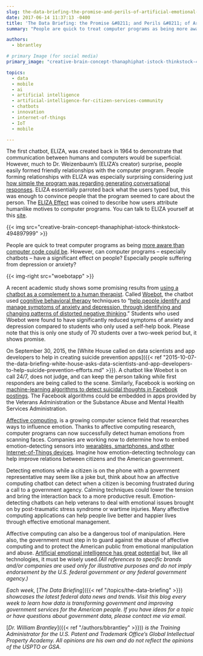 ```yaml
---
slug: the-data-briefing-the-promise-and-perils-of-artificial-emotional-intelligence
date: 2017-06-14 11:37:13 -0400
title: 'The Data Briefing: the Promise &#8211; and Perils &#8211; of Artificial Emotional Intelligence'
summary: "People are quick to treat computer programs as being more aware than computer code could be. However, can computer programs – especially chatbots – have a significant effect on people? Especially people suffering from depression or anxiety? A recent academic study shows some promising results from using a chatbot as a complement to a human therapist."

authors:
  - bbrantley

# primary Image (for social media)
primary_image: "creative-brain-concept-thanaphiphat-istock-thinkstock-494897999"

topics:
  - data
  - mobile
  - ai
  - artificial intelligence
  - artificial-intelligence-for-citizen-services-community
  - chatbots
  - innovation
  - internet-of-things
  - IoT
  - mobile

---
```


The first chatbot, ELIZA, was created back in 1964 to demonstrate that communication between humans and computers would be superficial. However, much to Dr. Weizenbaum’s (ELIZA’s creator) surprise, people easily formed friendly relationships with the computer program. People forming relationships with ELIZA was especially surprising considering just [how simple the program was regarding generating conversational responses](http://www.filfre.net/2011/06/eliza-part-2/). ELIZA essentially parroted back what the users typed but, this was enough to convince people that the program seemed to care about the person. The [ELIZA Effect](https://en.wikipedia.org/wiki/ELIZA_effect) was coined to describe how users attribute humanlike motives to computer programs. You can talk to ELIZA yourself at this [site](http://psych.fullerton.edu/mbirnbaum/psych101/Eliza.htm). 

{{< img src="creative-brain-concept-thanaphiphat-istock-thinkstock-494897999" >}}

People are quick to treat computer programs as being [more aware than computer code could be](https://chatbotsmagazine.com/why-people-treat-bots-like-people-1c3d7afafca8). However, can computer programs – especially chatbots – have a significant effect on people? Especially people suffering from depression or anxiety?

{{< img-right src="woebotapp" >}}

A recent academic study shows some promising results from [using a chatbot as a complement to a human therapist](https://mental.jmir.org/2017/2/e19/). Called [Woebot](https://www.woebot.io/), the chatbot used [cognitive behavioral therapy](https://psychcentral.com/lib/in-depth-cognitive-behavioral-therapy/) techniques to “[help people identify and manage symptoms of anxiety and depression, through identifying and changing patterns of distorted negative thinking](https://chatbotsmagazine.com/a-therapist-bot-actually-works-e27c72b9632e).” Students who used Woebot were found to have significantly reduced symptoms of anxiety and depression compared to students who only used a self-help book. Please note that this is only one study of 70 students over a two-week period but, it shows promise.

On September 30, 2015, the [White House called on data scientists and app developers to help in creating suicide prevention apps]({{< ref "2015-10-07-the-data-briefing-white-house-asks-data-scientists-and-app-developers-to-help-suicide-prevention-efforts.md" >}}). A chatbot like Woebot is on call 24/7, does not judge, and can keep the person talking while first responders are being called to the scene. Similarly, Facebook is working on [machine-learning algorithms to detect suicidal thoughts in Facebook postings](https://www.scientificamerican.com/article/can-facebooks-machine-learning-algorithms-accurately-predict-suicide/). The Facebook algorithms could be embedded in apps provided by the Veterans Administration or the Substance Abuse and Mental Health Services Administration.

[Affective computing](http://affect.media.mit.edu/), is a growing computer science field that researches ways to influence emotion. Thanks to affective computing research, computer programs can now successfully detect human emotions from scanning faces. Companies are working now to determine how to embed emotion-detecting sensors into [wearables, smartphones, and other Internet-of-Things devices](http://www.telegraph.co.uk/technology/2016/01/21/affective-computing-how-emotional-machines-are-about-to-take-ove/). Imagine how emotion-detecting technology can help improve relations between citizens and the American government.

Detecting emotions while a citizen is on the phone with a government representative may seem like a joke but, think about how an affective computing chatbot can detect when a citizen is becoming frustrated during a call to a government agency. Calming techniques could lower the tension and bring the interaction back to a more productive result. Emotion-detecting chatbots can help veterans to deal with emotional issues brought on by post-traumatic stress syndrome or wartime injuries. Many affective computing applications can help people live better and happier lives through effective emotional management.

Affective computing can also be a dangerous tool of manipulation. Here also, the government must step in to guard against the abuse of affective computing and to protect the American public from emotional manipulation and abuse. [Artificial emotional intelligence has great potential](http://www.zdnet.com/article/emotional-intelligence-is-the-future-of-artificial-intelligence-fjord/) but, like all technologies, it must be wisely used._(All references to specific brands and/or companies are used only for illustrative purposes and do not imply endorsement by the U.S. federal government or any federal government agency.)_ 

_Each week,_ [_The Data Briefing_]({{< ref "/topics/the-data-briefing" >}}) _showcases the latest federal data news and trends. Visit this blog every week to learn how data is transforming government and improving government services for the American people. If you have ideas for a topic or have questions about government data, please contact me via email._

[_Dr. William Brantley_]({{< ref "/authors/bbrantley" >}})) _is the Training Administrator for the U.S. Patent and Trademark Office’s Global Intellectual Property Academy. All opinions are his own and do not reflect the opinions of the USPTO or GSA._
